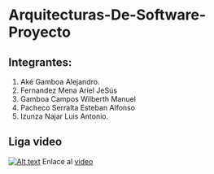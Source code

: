 # Arquitecturas-De-Software-Proyecto

## Integrantes:
1. Aké Gamboa Alejandro.
2. Fernandez Mena Ariel JeSús 
3. Gamboa Campos Wilberth Manuel
4. Pacheco Serralta Esteban Alfonso
5. Izunza Najar Luis Antonio.

## Liga video 

[![Alt text](example)](example)
Enlace al [video](https://www.youtube.com/watch?v=pWdiEqKw_-k)
